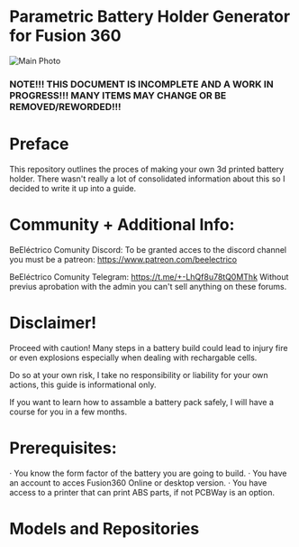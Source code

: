 # Parametric Battery Holder Generator for Fusion 360

![Main Photo](https://github.com/user-attachments/assets/d8499c2a-52a6-42c7-a18f-f1edad704762)

### NOTE!!! THIS DOCUMENT IS INCOMPLETE AND A WORK IN PROGRESS!!! MANY ITEMS MAY CHANGE OR BE REMOVED/REWORDED!!!

# Preface

This repository outlines the proces of making your own 3d printed battery holder. There wasn't really a lot of consolidated information about this so I decided to write it up into a guide.

# Community + Additional Info:

BeEléctrico Comunity Discord: 
To be granted acces to the discord channel you must be a patreon: https://www.patreon.com/beelectrico

BeEléctrico Comunity Telegram: https://t.me/+-LhQf8u78tQ0MThk
Without previus aprobation with the admin you can't sell anything on these forums.

# Disclaimer!

Proceed with caution! Many steps in a battery build could lead to injury fire or even explosions especially when dealing with rechargable cells.

Do so at your own risk, I take no responsibility or liability for your own actions, this guide is informational only.

If you want to learn how to assamble a battery pack safely, I will have a course for you in a few months.

# Prerequisites:

· You know the form factor of the battery you are going to build.
· You have an account to acces Fusion360 Online or desktop version.
· You have access to a printer that can print ABS parts, if not PCBWay is an option.

# Models and Repositories

